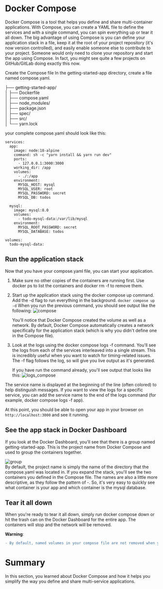 # Docker Compose
Docker Compose is a tool that helps you define and share multi-container applications. With Compose, you can create a YAML file to define the services and with a single command, you can spin everything up or tear it all down.
The big advantage of using Compose is you can define your application stack in a file, keep it at the root of your project repository (it's now version controlled), and easily enable someone else to contribute to your project. Someone would only need to clone your repository and start the app using Compose. In fact, you might see quite a few projects on GitHub/GitLab doing exactly this now.

Create the Compose file
In the getting-started-app directory, create a file named compose.yaml.

├── getting-started-app/  
│ ├── Dockerfile  
│ ├── compose.yaml  
│ ├── node_modules/  
│ ├── package.json  
│ ├── spec/  
│ ├── src/  
│ └── yarn.lock  

your complete compose.yaml should look like this:
  ```
  services:
    app:
      image: node:18-alpine
      command: sh -c "yarn install && yarn run dev"
      ports:
        - 127.0.0.1:3000:3000
      working_dir: /app
      volumes:
        - ./:/app
      environment:
        MYSQL_HOST: mysql
        MYSQL_USER: root
        MYSQL_PASSWORD: secret
        MYSQL_DB: todos
  
    mysql:
      image: mysql:8.0
      volumes:
        - todo-mysql-data:/var/lib/mysql
      environment:
        MYSQL_ROOT_PASSWORD: secret
        MYSQL_DATABASE: todos

  volumes:
    todo-mysql-data:
  ```

  ## Run the application stack
  Now that you have your compose.yaml file, you can start your application. 
  1. Make sure no other copies of the containers are running first. Use docker ps to list the containers and docker rm -f <ids> to remove them.
  2. Start up the application stack using the docker compose up command. Add the -d flag to run everything in the background.
    ```
      docker compose up -d
    ```
    When you run the previous command, you should see output like the following:
    ![compose](https://github.com/023-Asish/DevOps/assets/77069694/5a2fbb24-a05d-4fa8-8242-552d4ad03922)
  
  
     You'll notice that Docker Compose created the volume as well as a network. By default, Docker Compose automatically creates a network specifically for the application stack (which is why you didn't define one in the Compose file).

  3. Look at the logs using the docker compose logs -f command. You'll see the logs from each of the services interleaved into a single stream. This is incredibly useful when you want to watch for timing-related issues. The -f flag follows the log, so will give you live output as it's generated.

     If you have run the command already, you'll see output that looks like this:
     ![logs_compose](https://github.com/023-Asish/DevOps/assets/77069694/719d7590-07e3-4568-8eb9-58ba2c59435d)

  The service name is displayed at the beginning of the line (often colored) to help distinguish messages. If you want to view the logs for a specific service, you can add the service name to the end of the logs command (for example, docker compose logs -f app).

  At this point, you should be able to open your app in your browser on ``` http://localhost:3000``` and see it running.

  ## See the app stack in Docker Dashboard
  If you look at the Docker Dashboard, you'll see that there is a group named getting-started-app. This is the project name from Docker Compose and used to group the containers together.  
  
  ![group](https://github.com/023-Asish/DevOps/assets/77069694/9334ed4c-a984-4f26-9c38-4f7a23713a65)  
  By default, the project name is simply the name of the directory that the compose.yaml was located in.
  If you expand the stack, you'll see the two containers you defined in the Compose file. The names are also a little more descriptive, as they follow the pattern of <service-name>-<replica-number>. So, it's very easy to quickly see what container is your app and which container is the mysql database.

  ## Tear it all down
  When you're ready to tear it all down, simply run docker compose down or hit the trash can on the Docker Dashboard for the entire app. The containers will stop and the network will be removed.

  **Warning**: 
  ```diff
  - By default, named volumes in your compose file are not removed when you run `docker compose down`. If you want to remove the volumes, you need to add the `--volumes` flag. The Docker Dashboard does not remove volumes when you delete the app stack.
  ```

  # Summary
  In this section, you learned about Docker Compose and how it helps you simplify the way you define and share multi-service applications.

